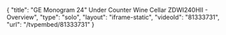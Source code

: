 {
    "title": "GE Monogram 24\" Under Counter Wine Cellar ZDWI240HII - Overview",
    "type": "solo",
    "layout": "iframe-static",
    "videoId": "81333731",
    "url": "\/tvpembed\/81333731"
}